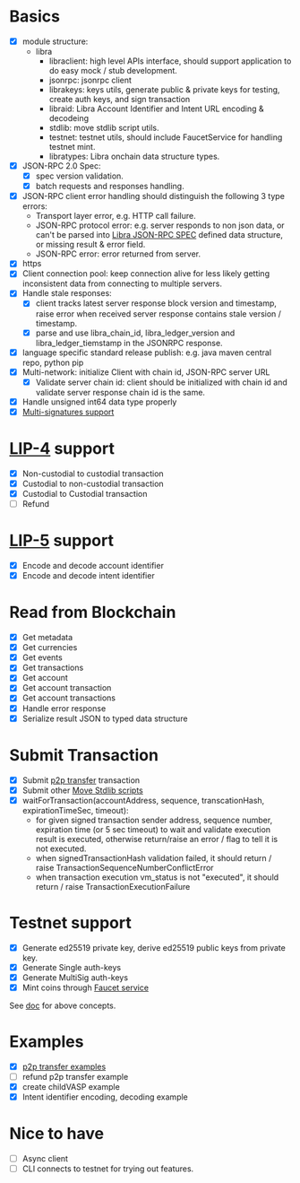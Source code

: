 
# Basics

- [x] module structure:
  - libra
    - libraclient: high level APIs interface, should support application to do easy mock / stub development.
    - jsonrpc: jsonrpc client
    - librakeys: keys utils, generate public & private keys for testing, create auth keys, and sign transaction
    - libraid: Libra Account Identifier and Intent URL encoding & decodeing
    - stdlib: move stdlib script utils.
    - testnet: testnet utils, should include FaucetService for handling testnet mint.
    - libratypes: Libra onchain data structure types.
- [x] JSON-RPC 2.0 Spec:
  - [x] spec version validation.
  - [x] batch requests and responses handling.
- [x] JSON-RPC client error handling should distinguish the following 3 type errors:
  - Transport layer error, e.g. HTTP call failure.
  - JSON-RPC protocol error: e.g. server responds to non json data, or can't be parsed into [Libra JSON-RPC SPEC][1] defined data structure, or missing result & error field.
  - JSON-RPC error: error returned from server.
- [x] https
- [x] Client connection pool: keep connection alive for less likely getting inconsistent data from connecting to multiple servers.
- [x] Handle stale responses:
  - [x] client tracks latest server response block version and timestamp, raise error when received server response contains stale version / timestamp.
  - [x] parse and use libra_chain_id, libra_ledger_version and libra_ledger_tiemstamp in the JSONRPC response.
- [x] language specific standard release publish: e.g. java maven central repo, python pip
- [x] Multi-network: initialize Client with chain id, JSON-RPC server URL
  - [x] Validate server chain id: client should be initialized with chain id and validate server response chain id is the same.
- [x] Handle unsigned int64 data type properly
- [x] [Multi-signatures support](https://github.com/libra/libra/blob/master/specifications/crypto/spec.md#multi-signatures)

# [LIP-4][7] support

- [x] Non-custodial to custodial transaction
- [x] Custodial to non-custodial transaction
- [x] Custodial to Custodial transaction
- [ ] Refund

# [LIP-5][2] support

- [x] Encode and decode account identifier
- [x] Encode and decode intent identifier

# Read from Blockchain

- [x] Get metadata
- [x] Get currencies
- [x] Get events
- [x] Get transactions
- [x] Get account
- [x] Get account transaction
- [x] Get account transactions
- [x] Handle error response
- [x] Serialize result JSON to typed data structure

# Submit Transaction

- [x] Submit [p2p transfer][3] transaction
- [x] Submit other [Move Stdlib scripts][4]
- [x] waitForTransaction(accountAddress, sequence, transcationHash, expirationTimeSec, timeout):
  - for given signed transaction sender address, sequence number, expiration time (or 5 sec timeout) to wait and validate execution result is executed, otherwise return/raise an error / flag to tell it is not executed.
  - when signedTransactionHash validation failed, it should return / raise TransactionSequenceNumberConflictError
  - when transaction execution vm_status is not "executed", it should return / raise TransactionExecutionFailure

# Testnet support

- [x] Generate ed25519 private key, derive ed25519 public keys from private key.
- [x] Generate Single auth-keys
- [x] Generate MultiSig auth-keys
- [x] Mint coins through [Faucet service][6]

See [doc][5] for above concepts.

# Examples

- [x] [p2p transfer examples](https://github.com/libra/lip/blob/master/lips/lip-4.md#transaction-examples)
- [ ] refund p2p transfer example
- [x] create childVASP example
- [x] Intent identifier encoding, decoding example

# Nice to have

- [ ] Async client
- [ ] CLI connects to testnet for trying out features.

[1]: https://github.com/libra/libra/blob/master/json-rpc/json-rpc-spec.md "Libra JSON-RPC SPEC"
[2]: https://github.com/libra/lip/blob/master/lips/lip-5.md "LIP-5"
[3]: https://github.com/libra/libra/blob/master/language/stdlib/transaction_scripts/doc/peer_to_peer_with_metadata.md "P2P Transafer"
[4]: https://github.com/libra/libra/tree/master/language/stdlib/transaction_scripts/doc "Move Stdlib scripts"
[5]: https://github.com/libra/libra/blob/master/client/libra-dev/README.md "Libra Client Dev Doc"
[6]: https://github.com/libra/libra/blob/master/json-rpc/docs/service_testnet_faucet.md "Faucet service"
[7]: https://github.com/libra/lip/blob/master/lips/lip-4.md "Transaction Metadata Specification"
